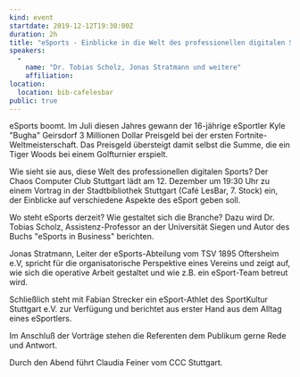 ```yaml
---
kind: event
startdate: 2019-12-12T19:30:00Z
duration: 2h
title: "eSports - Einblicke in die Welt des professionellen digitalen Sports"
speakers:
  -
    name: "Dr. Tobias Scholz, Jonas Stratmann und weitere"
    affiliation: 
location:
  location: bib-cafelesbar
public: true
---
```


eSports boomt. Im Juli diesen Jahres gewann der 16-jährige eSportler Kyle 
"Bugha" Geirsdorf 3 Millionen Dollar Preisgeld bei der ersten Fortnite-Weltmeisterschaft. Das Preisgeld übersteigt damit selbst die Summe, die ein Tiger Woods bei einem Golfturnier erspielt.

Wie sieht sie aus, diese Welt des professionellen digitalen Sports? Der Chaos Computer Club Stuttgart lädt am 12. Dezember um 19:30 Uhr zu einem Vortrag in der Stadtbibliothek Stuttgart (Café LesBar, 7. Stock) ein, der Einblicke auf verschiedene Aspekte des eSport geben soll.

Wo steht eSports derzeit? Wie gestaltet sich die Branche? Dazu wird Dr. Tobias Scholz, Assistenz-Professor an der Universität Siegen und Autor des Buchs "eSports in Business" berichten.

Jonas Stratmann, Leiter der eSports-Abteilung vom TSV 1895 Oftersheim e.V, spricht für die organisatorische Perspektive eines Vereins und zeigt auf, wie sich die operative Arbeit gestaltet und wie z.B. ein eSport-Team betreut wird.

Schließlich steht mit Fabian Strecker ein eSport-Athlet des SportKultur Stuttgart e.V. zur Verfügung und berichtet aus erster Hand aus dem Alltag eines eSportlers.

Im Anschluß der Vorträge stehen die Referenten dem Publikum gerne Rede und Antwort.

Durch den Abend führt Claudia Feiner vom CCC Stuttgart.
